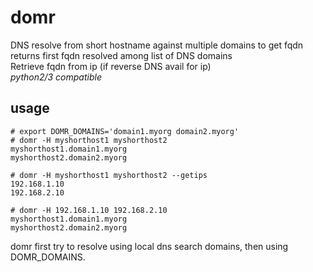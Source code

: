 # domr
DNS resolve from short hostname against multiple domains to get fqdn  
returns first fqdn resolved among list of DNS domains  
Retrieve fqdn from ip (if reverse DNS avail for ip)  
*python2/3 compatible*

## usage

```
# export DOMR_DOMAINS='domain1.myorg domain2.myorg'
# domr -H myshorthost1 myshorthost2
myshorthost1.domain1.myorg
myshorthost2.domain2.myorg

# domr -H myshorthost1 myshorthost2 --getips
192.168.1.10
192.168.2.10

# domr -H 192.168.1.10 192.168.2.10
myshorthost1.domain1.myorg
myshorthost2.domain2.myorg

```
domr first try to resolve using local dns search domains, then using DOMR_DOMAINS.


